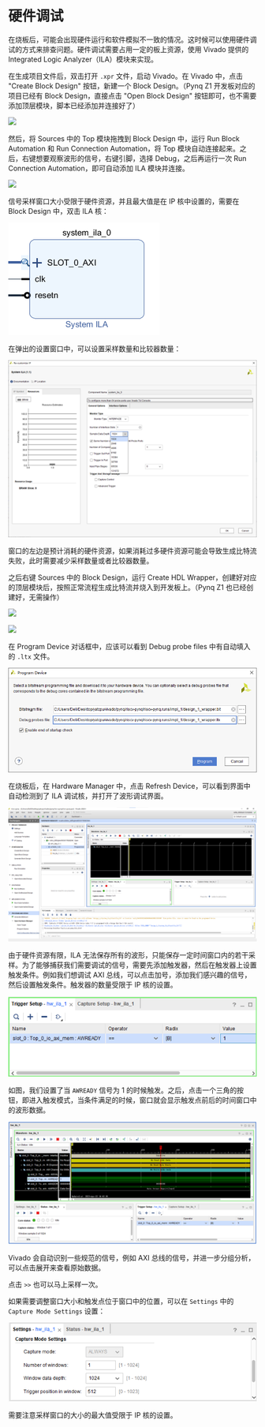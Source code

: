 # 硬件调试

在烧板后，可能会出现硬件运行和软件模拟不一致的情况。这时候可以使用硬件调试的方式来排查问题。硬件调试需要占用一定的板上资源，使用 Vivado 提供的 Integrated Logic Analyzer（ILA）模块来实现。

在生成项目文件后，双击打开 `.xpr` 文件，启动 Vivado。在 Vivado 中，点击 "Create Block Design" 按钮，新建一个 Block Design。（Pynq Z1 开发板对应的项目已经有 Block Design，直接点击 "Open Block Design" 按钮即可，也不需要添加顶层模块，脚本已经添加并连接好了）

![](./images/ila-0.png)

然后，将 Sources 中的 Top 模块拖拽到 Block Design 中，运行 Run Block Automation 和 Run Connection Automation，将 Top 模块自动连接起来。之后，右键想要观察波形的信号，右键引脚，选择 Debug，之后再运行一次 Run Connection Automation，即可自动添加 ILA 模块并连接。

![](./images/ila-1.png)

信号采样窗口大小受限于硬件资源，并且最大值是在 IP 核中设置的，需要在 Block Design 中，双击 ILA 核：

![](./images/ila-9.png)

在弹出的设置窗口中，可以设置采样数量和比较器数量：

![](./images/ila-10.png)

窗口的左边是预计消耗的硬件资源，如果消耗过多硬件资源可能会导致生成比特流失败，此时需要减少采样数量或者比较器数量。

之后右键 Sources 中的 Block Design，运行 Create HDL Wrapper，创建好对应的顶层模块后，按照正常流程生成比特流并烧入到开发板上。（Pynq Z1 也已经创建好，无需操作）

![](./images/ila-2.png)

![](./images/ila-3.png)

在 Program Device 对话框中，应该可以看到 Debug probe files 中有自动填入的 `.ltx` 文件。

![](./images/ila-4.png)

在烧板后，在 Hardware Manager 中，点击 Refresh Device，可以看到界面中自动检测到了 ILA 调试核，并打开了波形调试界面。

![](./images/ila-5.png)

由于硬件资源有限，ILA 无法保存所有的波形，只能保存一定时间窗口内的若干采样。为了能够捕获我们需要调试的信号，需要先添加触发器，然后在触发器上设置触发条件。例如我们想调试 AXI 总线，可以点击加号，添加我们感兴趣的信号，然后设置触发条件。触发器的数量受限于 IP 核的设置。

![](./images/ila-6.png)

如图，我们设置了当 `AWREADY` 信号为 1 的时候触发。之后，点击一个三角的按钮，即进入触发模式，当条件满足的时候，窗口就会显示触发点前后的时间窗口中的波形数据。

![](./images/ila-7.png)

Vivado 会自动识别一些规范的信号，例如 AXI 总线的信号，并进一步分组分析，可以点击展开来查看原始数据。

点击 `>>` 也可以马上采样一次。

如果需要调整窗口大小和触发点位于窗口中的位置，可以在 `Settings` 中的 `Capture Mode Settings` 设置：

![](./images/ila-8.png)

需要注意采样窗口的大小的最大值受限于 IP 核的设置。